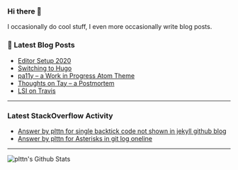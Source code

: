 ### Hi there 👋

I occasionally do cool stuff, I even more occasionally write blog posts.

<!--
**plttn/plttn** is a ✨ _special_ ✨ repository because its `README.md` (this file) appears on your GitHub profile.

Here are some ideas to get you started:

- 🔭 I’m currently working on ...
- 🌱 I’m currently learning ...
- 👯 I’m looking to collaborate on ...
- 🤔 I’m looking for help with ...
- 💬 Ask me about ...
- 📫 How to reach me: ...
- 😄 Pronouns: ...
- ⚡ Fun fact: ...
-->

### 📕 Latest Blog Posts

<!-- BLOG-POST-LIST:START -->
- [Editor Setup 2020](https://plttn.me/posts/editor-setup-2020/)
- [Switching to Hugo](https://plttn.me/posts/switching-to-hugo/)
- [pa11y – a Work in Progress Atom Theme](https://plttn.me/posts/2017-04-20-pa11y-a-wip-theme/)
- [Thoughts on Tay – a Postmortem](https://plttn.me/posts/2016-03-25-thoughts-on-tay-a-postmortem/)
- [LSI on Travis](https://plttn.me/posts/2016-02-24-lsi-on-travis/)
<!-- BLOG-POST-LIST:END -->

---

### Latest StackOverflow Activity

<!-- STACKOVERFLOW:START -->
- [Answer by plttn for single backtick code not shown in jekyll github blog](https://stackoverflow.com/questions/43373193/single-backtick-code-not-shown-in-jekyll-github-blog/43446085#43446085)
- [Answer by plttn for Asterisks in git log oneline](https://stackoverflow.com/questions/43445705/asterisks-in-git-log-oneline/43445921#43445921)
<!-- STACKOVERFLOW:END -->

---

<img align="left" alt="plttn's Github Stats" src="https://github-readme-stats.vercel.app/api?username=plttn&show_icons=true&hide_border=true" />
